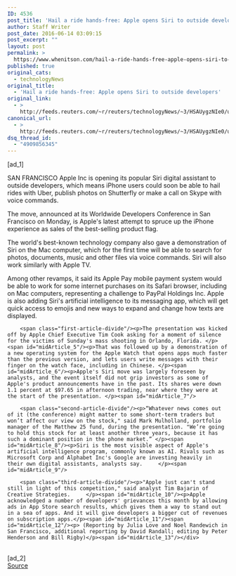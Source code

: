 ```yaml
---
ID: 4536
post_title: 'Hail a ride hands-free: Apple opens Siri to outside developers'
author: Staff Writer
post_date: 2016-06-14 03:09:15
post_excerpt: ""
layout: post
permalink: >
  https://www.whenitson.com/hail-a-ride-hands-free-apple-opens-siri-to-outside-developers/
published: true
original_cats:
  - technologyNews
original_title:
  - 'Hail a ride hands-free: Apple opens Siri to outside developers'
original_link:
  - >
    http://feeds.reuters.com/~r/reuters/technologyNews/~3/HSAUygzNIe0/us-apple-developers-idUSKCN0YZ17K
canonical_url:
  - >
    http://feeds.reuters.com/~r/reuters/technologyNews/~3/HSAUygzNIe0/us-apple-developers-idUSKCN0YZ17K
dsq_thread_id:
  - "4909856345"
---
```

 [ad_1]
<br><div id="articleText">
<span id="midArticle_start"/>

<span id="midArticle_0"/><span class="focusParagraph" readability="6"><p><span class="articleLocation">SAN FRANCISCO</span> Apple Inc is opening its popular Siri digital assistant to outside developers, which means iPhone users could soon be able to hail rides with Uber, publish photos on Shutterfly or make a call on Skype with voice commands. </p></span><span id="midArticle_1"/><p>The move, announced at its Worldwide Developers Conference in San Francisco on Monday, is Apple's latest attempt to spruce up the iPhone experience as sales of the best-selling product flag.</p><span id="midArticle_2"/><p>The world's best-known technology company also gave a demonstration of Siri on the Mac computer, which for the first time will be able to search for photos, documents, music and other files via voice commands. Siri will also work similarly with Apple TV.</p><span id="midArticle_3"/><p>Among other revamps, it said its Apple Pay mobile payment system would be able to work for some internet purchases on its Safari browser, including on Mac computers, representing a challenge to PayPal Holdings Inc. Apple is also adding Siri's artificial intelligence to its messaging app, which will get quick access to emojis and new ways to expand and change how texts are displayed. </p><span id="midArticle_4"/>
        
        <span class="first-article-divide"/><p>The presentation was kicked off by Apple Chief Executive Tim Cook asking for a moment of silence for the victims of Sunday's mass shooting in Orlando, Florida. </p><span id="midArticle_5"/><p>That was followed up by a demonstration of a new operating system for the Apple Watch that opens apps much faster than the previous version, and lets users write messages with their finger on the watch face, including in Chinese. </p><span id="midArticle_6"/><p>Apple's Siri move was largely foreseen by analysts, and the event itself did not grip investors as some of Apple's product announcements have in the past. Its shares were down 1.1 percent at $97.65 in afternoon trading, near where they were at the start of the presentation. </p><span id="midArticle_7"/>
        
        <span class="second-article-divide"/><p>“Whatever news comes out of it (the conference) might matter to some short-term traders but won’t affect our view on the stock," said Mark Mulholland, portfolio manager of the Matthew 25 fund, during the presentation. "We’re going to hold this stock for at least another three years, because it has such a dominant position in the phone market.” </p><span id="midArticle_8"/><p>Siri is the most visible aspect of Apple's artificial intelligence program, commonly known as AI. Rivals such as Microsoft Corp and Alphabet Inc's Google are investing heavily in their own digital assistants, analysts say.     </p><span id="midArticle_9"/>
        
        <span class="third-article-divide"/><p>"Apple just can't stand still in light of this competition," said analyst Tim Bajarin of Creative Strategies.     </p><span id="midArticle_10"/><p>Apple acknowledged a number of developers' grievances this month by allowing ads in App Store search results, which gives them a way to stand out in a sea of apps. And it will give developers a bigger cut of revenues on subscription apps.</p><span id="midArticle_11"/><span id="midArticle_12"/><p> (Reporting by Julia Love and Noel Randewich in San Francisco, additional reporting by David Randall; editing by Peter Henderson and Bill Rigby)</p><span id="midArticle_13"/></div>
<br>[ad_2]
<br><a href="http://feeds.reuters.com/~r/reuters/technologyNews/~3/HSAUygzNIe0/us-apple-developers-idUSKCN0YZ17K">Source </a>